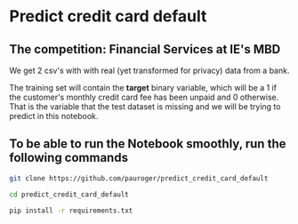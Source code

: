 # Predict credit card default

## The competition: Financial Services at IE's MBD

We get 2 csv's with with real (yet transformed for privacy) data from a bank.

The training set will contain the **target** binary variable, which will be a 1 if the customer's monthly credit card fee has been unpaid and 0 otherwise. That is the variable that the test dataset is missing and we will be trying to predict in this notebook.

## To be able to run the Notebook smoothly, run the following commands

```bash
git clone https://github.com/pauroger/predict_credit_card_default

cd predict_credit_card_default

pip install -r requirements.txt
```
